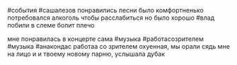 #события
#сашалезов 
понравились песни было комфортненько
потребовался алкоголь чтобы расслабиться но было хорошо
#влад побили в слеме болит плечо

мне понравилась в концерте сама #музыка 
#работасозрителем
#музыка 
#анакондас 
работаа со зрителем охуенная, мы орали сядь мне на лицо и и твоему новому парню, услышала дубак